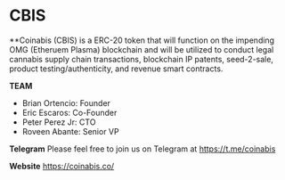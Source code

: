 # CBIS
**Coinabis (CBIS) is a ERC-20 token that will function on the impending OMG (Etheruem Plasma) blockchain and will be utilized to conduct legal cannabis supply chain transactions, blockchain IP patents, seed-2-sale, product testing/authenticity, and revenue smart contracts. 

**TEAM**
- Brian Ortencio: Founder 
- Eric Escaros: Co-Founder
- Peter Perez Jr: CTO
- Roveen Abante: Senior VP

**Telegram**
Please feel free to join us on Telegram at https://t.me/coinabis

**Website**
https://coinabis.co/
